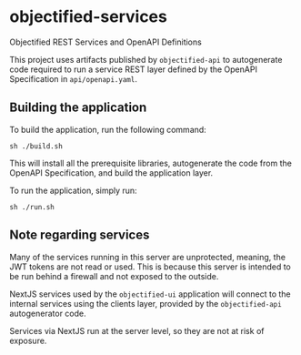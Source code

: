 # objectified-services

Objectified REST Services and OpenAPI Definitions

This project uses artifacts published by `objectified-api` to autogenerate
code required to run a service REST layer defined by the
OpenAPI Specification in `api/openapi.yaml`.

## Building the application

To build the application, run the following command:

```shell
sh ./build.sh
```

This will install all the prerequisite libraries, autogenerate the
code from the OpenAPI Specification, and build the application layer.

To run the application, simply run:

```shell
sh ./run.sh
```

## Note regarding services

Many of the services running in this server are unprotected, meaning, the JWT tokens
are not read or used.  This is because this server is intended to be run behind a
firewall and not exposed to the outside.

NextJS services used by the `objectified-ui` application will connect to the internal
services using the clients layer, provided by the `objectified-api` autogenerator
code.

Services via NextJS run at the server level, so they are not at risk of exposure.
